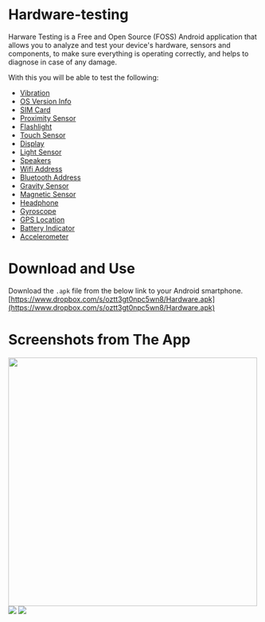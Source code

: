 # Hardware-testing
Harware Testing is a Free and Open Source (FOSS) Android application that allows you to analyze and test your device's hardware, sensors and components, to make sure everything is operating correctly, and helps to diagnose in case of any damage.

With this you will be able to test the following:
- [Vibration](#vibration)
- [OS Version Info](#os-version-info)
- [SIM Card](#sim-card)
- [Proximity Sensor](#proximity-sensor)
- [Flashlight](#flashlight)
- [Touch Sensor](#touch-sensor)
- [Display](#display)
- [Light Sensor](#light-sensor)
- [Speakers](#speakers)
- [Wifi Address](#wifi-address)
- [Bluetooth Address](#bluetooth-address)
- [Gravity Sensor](#gravity-sensor)
- [Magnetic Sensor](#magnetic-sensor)
- [Headphone](#headphone)
- [Gyroscope](#gyroscope)
- [GPS Location](#gps-location)
- [Battery Indicator](#battery_indicator)
- [Accelerometer](#accelerometer)

# Download and Use
Download the `.apk` file from the below link to your Android smartphone.  
[https://www.dropbox.com/s/oztt3gt0npc5wn8/Hardware.apk](https://www.dropbox.com/s/oztt3gt0npc5wn8/Hardware.apk)

# Screenshots from The App
  

<img src="https://github.com/mridulg/Hardware-testing/blob/master/screenshots/ss-1.png" height="500">
<img src="https://github.com/mridulg/Hardware-testing/blob/master/screenshots/ss-2.png">
<img src="https://github.com/mridulg/Hardware-testing/blob/master/screenshots/ss-3.png">